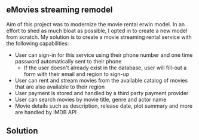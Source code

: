 ## eMovies streaming remodel
Aim of this project was to modernize the movie rental erwin model. In an effort to shed as much bloat as possible, I opted in to create a new model from scratch. My solution is to create a movie streaming rental service with the following capabilities:

- User can sign-in for this service using their phone number and one time password automatically sent to their phone
    - If the user doesn't already exist in the database, user will fill-out a form with their email and region to sign-up
- User can rent and stream movies from the available catalog of movies that are also available to their region
- User payment is stored and handled by a third party payment provider
- User can search movies by movie title, genre and actor name
- Movie details such as description, release date, plot summary and more are handled by IMDB API

## Solution
